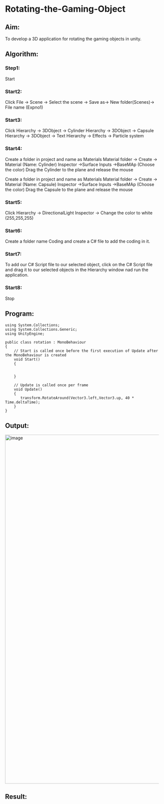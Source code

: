 # Rotating-the-Gaming-Object

## Aim:
To develop a 3D application for rotating the gaming objects in unity.
## Algorithm:
### Step1:
Start
### Start2:
Click File -> Scene -> Select the scene -> Save as-> New folder(Scenes)-> File name (Expno1)
### Start3:
Click Hierarchy -> 3DObject -> Cylinder
Hierarchy -> 3DObject -> Capsule
Hierarchy -> 3DObject -> Text
Hierarchy -> Effects -> Particle system
### Start4:
Create a folder in project and name as Materials
Material folder -> Create -> Material (Name: Cylinder)
Inspector ->Surface Inputs ->BaseMAp (Choose the color)
Drag the Cylinder to the plane and release the mouse

Create a folder in project and name as Materials
Material folder -> Create -> Material (Name: Capsule)
Inspector ->Surface Inputs ->BaseMAp (Choose the color)
Drag the Capsule to the plane and release the mouse

### Start5:
Click Hierarchy -> DirectionalLight
Inspector -> Change the color to white (255,255,255)

### Start6:
Create a folder name Coding and create a C# file to add the coding in it.

### Start7:
To add our C# Script file to our selected object, click on the C# Script file and drag it to our selected objects in the Hierarchy window nad run the application.

### Start8:
Stop

## Program:
```
using System.Collections;
using System.Collections.Generic;
using UnityEngine;

public class rotation : MonoBehaviour
{
    // Start is called once before the first execution of Update after the MonoBehaviour is created
    void Start()
    {

        
    }

    // Update is called once per frame
    void Update()
    {
       transform.RotateAround(Vector3.left,Vector3.up, 40 * Time.deltaTime);
    }
}

```
## Output:
<img width="1919" height="1141" alt="image" src="https://github.com/user-attachments/assets/f78d6f2e-8971-4f9b-97a2-fc945d5186e3" />


## Result:
